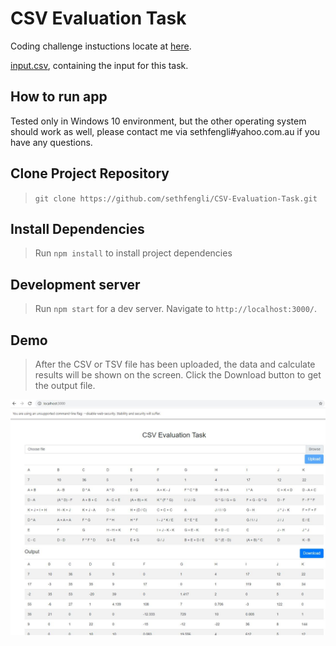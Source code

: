 # CSV Evaluation Task

Coding challenge instuctions locate at [here](https://github.com/sethfengli/CSV-Evaluation-Task/blob/master/CSV-Evaluation-Task.pdf).

[input.csv](https://github.com/sethfengli/CSV-Evaluation-Task/blob/master/input.csv), containing the input for this task.

## How to run app

Tested only in Windows 10 environment, but the other operating system should work as well, please contact me via sethfengli#yahoo.com.au if you have any questions.


## Clone Project Repository

> `git clone https://github.com/sethfengli/CSV-Evaluation-Task.git`


## Install Dependencies

> Run `npm install` to install project dependencies

## Development server

> Run `npm start` for a dev server. Navigate to `http://localhost:3000/`.


## Demo

> After the CSV or TSV file has been uploaded, the data and calculate results will be shown on the screen. Click the Download button to get the output file.

![Sample](https://github.com/sethfengli/CSV-Evaluation-Task/blob/master/Sample.JPG?raw=true)
